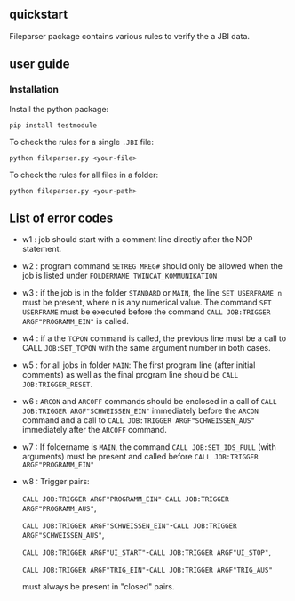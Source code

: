 ## quickstart
Fileparser package contains various rules to verify the a JBI data.

## user guide

### Installation

Install the python package:

    pip install testmodule

To check the rules for a single `.JBI` file:

    python fileparser.py <your-file>

To check the rules for all files in a folder:

    python fileparser.py <your-path>

## List of error codes

- w1 : job should start with a comment line
    directly after the NOP statement.
- w2 : program command `SETREG MREG#` should only be allowed when the job is listed under `FOLDERNAME TWINCAT_KOMMUNIKATION`
- w3 : if the job is in the folder `STANDARD` or `MAIN`, the line `SET USERFRAME n` must be present, where n is any numerical value. The command `SET USERFRAME` must be executed before the command `CALL JOB:TRIGGER ARGF"PROGRAMM_EIN"` is called.
- w4 : if a the `TCPON` command is called, the previous line must be a call to CALL `JOB:SET_TCPON` with the same argument number in both cases.
- w5 : for all jobs in folder `MAIN`: The first program line (after initial comments) as well as the final program line should be `CALL JOB:TRIGGER_RESET`.
- w6 : `ARCON` and `ARCOFF` commands should be enclosed in a call of `CALL JOB:TRIGGER ARGF"SCHWEISSEN_EIN"` immediately before the `ARCON` command and a call to `CALL JOB:TRIGGER ARGF"SCHWEISSEN_AUS"` immediately after the `ARCOFF` command.
- w7 :  If foldername is `MAIN`, the command `CALL JOB:SET_IDS_FULL` (with arguments) must be present and called before `CALL JOB:TRIGGER ARGF"PROGRAMM_EIN"`
- w8 : Trigger pairs:

    `CALL JOB:TRIGGER ARGF"PROGRAMM_EIN"`-`CALL JOB:TRIGGER ARGF"PROGRAMM_AUS"`,

    `CALL JOB:TRIGGER ARGF"SCHWEISSEN_EIN"`-`CALL JOB:TRIGGER ARGF"SCHWEISSEN_AUS"`,

     `CALL JOB:TRIGGER ARGF"UI_START"`-`CALL JOB:TRIGGER ARGF"UI_STOP"`,

     `CALL JOB:TRIGGER ARGF"TRIG_EIN"`-`CALL JOB:TRIGGER ARGF"TRIG_AUS"`

   must always be present in "closed" pairs.
